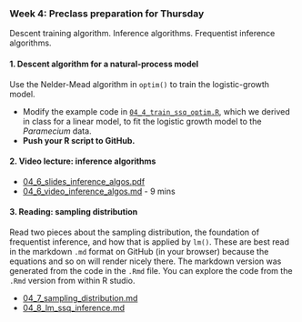 ### Week 4: Preclass preparation for Thursday

Descent training algorithm. Inference algorithms. Frequentist inference algorithms.



#### 1. Descent algorithm for a natural-process model

Use the Nelder-Mead algorithm in `optim()` to train the logistic-growth model.

* Modify the example code in [`04_4_train_ssq_optim.R`](04_4_train_ssq_optim.R), which we derived in class for a linear model, to fit the logistic growth model to the *Paramecium* data. 
* **Push your R script to GitHub.**



#### 2. Video lecture: inference algorithms

   * [04_6_slides_inference_algos.pdf](04_6_slides_inference_algos.pdf)
   * [04_6_video_inference_algos.md](04_6_video_inference_algos.md) - 9 mins



#### 3. Reading: sampling distribution

Read two pieces about the sampling distribution, the foundation of frequentist inference, and how that is applied by `lm()`. These are best read in the markdown `.md` format on GitHub (in your browser) because the equations and so on will render nicely there. The markdown version was generated from the code in the `.Rmd` file. You can explore the code from the `.Rmd` version from within R studio.

   * [04_7_sampling_distribution.md](04_7_sampling_distribution.md)
   * [04_8_lm_ssq_inference.md](04_8_lm_ssq_inference.md)



